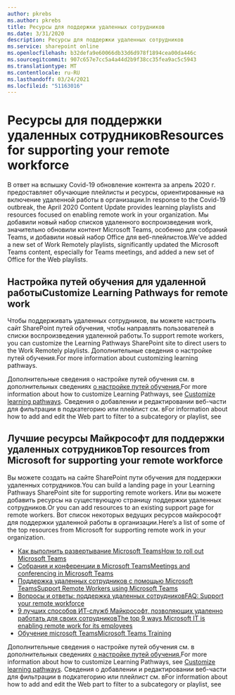 ```yaml
---
author: pkrebs
ms.author: pkrebs
title: Ресурсы для поддержки удаленных сотрудников
ms.date: 3/31/2020
description: Ресурсы для поддержки удаленных сотрудников
ms.service: sharepoint online
ms.openlocfilehash: b32defa9e60066db33d6d978f1894cea00da446c
ms.sourcegitcommit: 907c657e7cc5a4a44d2b9f38cc35fea9ac5c5943
ms.translationtype: MT
ms.contentlocale: ru-RU
ms.lasthandoff: 03/24/2021
ms.locfileid: "51163016"
---
```

# <a name="resources-for-supporting-your-remote-workforce"></a><span data-ttu-id="d8699-103">Ресурсы для поддержки удаленных сотрудников</span><span class="sxs-lookup"><span data-stu-id="d8699-103">Resources for supporting your remote workforce</span></span>
<span data-ttu-id="d8699-104">В ответ на вспышку Covid-19 обновление контента за апрель 2020 г. предоставляет обучающие плейлисты и ресурсы, ориентированные на включение удаленной работы в организации.</span><span class="sxs-lookup"><span data-stu-id="d8699-104">In response to the Covid-19 outbreak, the April 2020 Content Update provides learning playlists and resources focused on enabling remote work in your organization.</span></span> <span data-ttu-id="d8699-105">Мы добавили новый набор списков удаленного воспроизведения work, значительно обновили контент Microsoft Teams, особенно для собраний Teams, и добавили новый набор Office для веб-плейлистов.</span><span class="sxs-lookup"><span data-stu-id="d8699-105">We’ve added a new set of Work Remotely playlists, significantly updated the Microsoft Teams content, especially for Teams meetings, and added a new set of Office for the Web playlists.</span></span> 

## <a name="customize-learning-pathways-for-remote-work"></a><span data-ttu-id="d8699-106">Настройка путей обучения для удаленной работы</span><span class="sxs-lookup"><span data-stu-id="d8699-106">Customize Learning Pathways for remote work</span></span>
<span data-ttu-id="d8699-107">Чтобы поддерживать удаленных сотрудников, вы можете настроить сайт SharePoint путей обучения, чтобы направлять пользователей в списки воспроизведения удаленной работы.</span><span class="sxs-lookup"><span data-stu-id="d8699-107">To support remote workers, you can customize the Learning Pathways SharePoint site to direct users to the Work Remotely playlists.</span></span> <span data-ttu-id="d8699-108">Дополнительные сведения о настройке путей обучения.</span><span class="sxs-lookup"><span data-stu-id="d8699-108">For more information about customizing learning pathways.</span></span>

<span data-ttu-id="d8699-109">Дополнительные сведения о настройке путей обучения см. в дополнительных сведениях [о настройке путей обучения.](custom_overview.md)</span><span class="sxs-lookup"><span data-stu-id="d8699-109">For more information about how to customize Learning Pathways, see [Customize learning pathways](custom_overview.md).</span></span> <span data-ttu-id="d8699-110">Сведения о добавлении и редактировании веб-части для фильтрации в подкатегорию или плейлист см. в</span><span class="sxs-lookup"><span data-stu-id="d8699-110">For information about how to add and edit the Web part to filter to a subcategory or playlist, see</span></span> 

## <a name="top-resources-from-microsoft-for-supporting-your-remote-workforce"></a><span data-ttu-id="d8699-111">Лучшие ресурсы Майкрософт для поддержки удаленных сотрудников</span><span class="sxs-lookup"><span data-stu-id="d8699-111">Top resources from Microsoft for supporting your remote workforce</span></span>
<span data-ttu-id="d8699-112">Вы можете создать на сайте SharePoint пути обучения для поддержки удаленных сотрудников.</span><span class="sxs-lookup"><span data-stu-id="d8699-112">You can build a landing page in your Learning Pathways SharePoint site for supporting remote workers.</span></span> <span data-ttu-id="d8699-113">Или вы можете добавить ресурсы на существующую страницу поддержки удаленных сотрудников.</span><span class="sxs-lookup"><span data-stu-id="d8699-113">Or you can add resources to an existing support page for remote workers.</span></span> <span data-ttu-id="d8699-114">Вот список некоторых ведущих ресурсов майкрософт для поддержки удаленной работы в организации.</span><span class="sxs-lookup"><span data-stu-id="d8699-114">Here’s a list of some of the top resources from Microsoft for supporting remote work in your organization.</span></span> 
- [<span data-ttu-id="d8699-115">Как выполнить развертывание Microsoft Teams</span><span class="sxs-lookup"><span data-stu-id="d8699-115">How to roll out Microsoft Teams</span></span>](/microsoftteams/how-to-roll-out-teams)
- [<span data-ttu-id="d8699-116">Собрания и конференции в Microsoft Teams</span><span class="sxs-lookup"><span data-stu-id="d8699-116">Meetings and conferencing in Microsoft Teams</span></span>](/microsoftteams/deploy-meetings-microsoft-teams-landing-page)
- [<span data-ttu-id="d8699-117">Поддержка удаленных сотрудников с помощью Microsoft Teams</span><span class="sxs-lookup"><span data-stu-id="d8699-117">Support Remote Workers using Microsoft Teams</span></span>](/microsoftteams/support-remote-work-with-teams)
- [<span data-ttu-id="d8699-118">Вопросы и ответы: поддержка удаленных сотрудников</span><span class="sxs-lookup"><span data-stu-id="d8699-118">FAQ: Support your remote workforce</span></span>](/microsoftteams/faq-support-remote-workforce)
- [<span data-ttu-id="d8699-119">9 лучших способов ИТ-служб Майкрософт, позволяющих удаленно работать для своих сотрудников</span><span class="sxs-lookup"><span data-stu-id="d8699-119">The top 9 ways Microsoft IT is enabling remote work for its employees</span></span>](https://www.microsoft.com/microsoft-365/blog/2020/03/12/top-9-ways-microsoft-it-enabling-remote-work-employees/)
- [<span data-ttu-id="d8699-120">Обучение microsoft Teams</span><span class="sxs-lookup"><span data-stu-id="d8699-120">Microsoft Teams Training</span></span>](/microsoftteams/training-microsoft-teams-landing-page)


<span data-ttu-id="d8699-121">Дополнительные сведения о настройке путей обучения см. в дополнительных сведениях [о настройке путей обучения.](custom_overview.md)</span><span class="sxs-lookup"><span data-stu-id="d8699-121">For more information about how to customize Learning Pathways, see [Customize learning pathways](custom_overview.md).</span></span> <span data-ttu-id="d8699-122">Сведения о добавлении и редактировании веб-части для фильтрации в подкатегорию или плейлист см. в</span><span class="sxs-lookup"><span data-stu-id="d8699-122">For information about how to add and edit the Web part to filter to a subcategory or playlist, see</span></span> 


